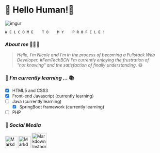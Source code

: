 # 👋 Hello Human!👾 

                                              
![imgur](https://i.imgur.com/y5EI5OJ.gif)

    W E L C O M E    T O    M Y    P R O F I L E !   
### *About me* 👩🏻‍💻
> *Hello, I'm Nicole and I'm in the process of becoming a Fullstack Web Developer. *#FemTechBCN* 
I'm currently enjoying the frustration of "not knowing" and the satisfaction of finally understanding.* 😄

### 📝  *I’m currently learning ...* 📚
 - [x] HTML5 and CSS3 
 - [x] Front-end Javascript (currently learning)
- [ ] Java (currently learning)
    - [x] SpringBoot framework (currently learning)
 - [ ] PHP

 ### 📱 *Social Media*
<a href="https://www.instagram.com/marvienicole98/"><img src="https://i.imgur.com/srDXF9b.png"
     alt="Markdown Instagram icon" height="40" width="40"/></a>
<a href="https://twitter.com/MarvieNicole2/"><img src="https://i.imgur.com/ImIuJoi.png"
     alt="Markdown Instagram icon" height="40" width="40"/></a>
<a href="https://www.linkedin.com/in/marvie-nicole-uy-flores-281b65171/"><img src="https://i.imgur.com/bPt2pH3.png"
     alt="Markdown Instagram icon" height="50" width="50"/></a>
     
